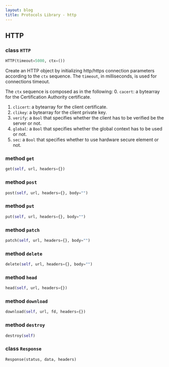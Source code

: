 ```yaml
---
layout: blog
title: Protocols Library - http
---
```

## HTTP

### class `HTTP`
```python
HTTP(timeout=5000, ctx=())
```
Create an HTTP object by initializing http/https connection parameters according to the `ctx` sequence. The `timeout`, in milliseconds, is used for connections timeout.

The `ctx` sequence is composed as in the following:
0. `cacert`: a bytearray for the Certification Authority certificate.
1. `clicert`: a bytearray for the client certificate.
2. `clikey`: a bytearray for the client private key.
3. `verify`: a `Bool` that specifies whether the client has to be verified be the server or not.
4. `global`: a `Bool` that specifies whether the global context has to be used or not.
5. `sec`: a `Bool` that specifies whether to use hardware secure element or not.


### method `get`
```python
get(self, url, headers={})
```

### method `post`
```python
post(self, url, headers={}, body="")
```

### method `put`
```python
put(self, url, headers={}, body="")
```

### method `patch`
```python
patch(self, url, headers={}, body="")
```

### method `delete`
```python
delete(self, url, headers={}, body="")
```

### method `head`
```python
head(self, url, headers={})
```

### method `download`
```python
download(self, url, fd, headers={})
```

### method `destroy`
```python
destroy(self)
```


### class `Response`
```python
Response(status, data, headers)
```
